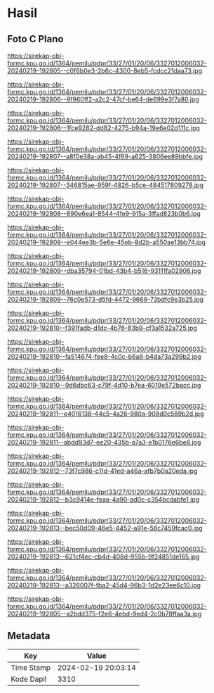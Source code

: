 # Hasil

## Foto C Plano

https://sirekap-obj-formc.kpu.go.id/1364/pemilu/pdpr/33/27/01/20/06/3327012006032-20240219-192805--c0f6b0e3-2b6c-4300-8eb5-fcdcc21daa73.jpg

https://sirekap-obj-formc.kpu.go.id/1364/pemilu/pdpr/33/27/01/20/06/3327012006032-20240219-192806--9f960ff2-a2c2-47cf-be64-de699e3f7a80.jpg

https://sirekap-obj-formc.kpu.go.id/1364/pemilu/pdpr/33/27/01/20/06/3327012006032-20240219-192806--1fce9282-dd82-4275-b94a-19e6e02d111c.jpg

https://sirekap-obj-formc.kpu.go.id/1364/pemilu/pdpr/33/27/01/20/06/3327012006032-20240219-192807--a8f0e38a-ab45-4f69-a625-3806ee89bbfe.jpg

https://sirekap-obj-formc.kpu.go.id/1364/pemilu/pdpr/33/27/01/20/06/3327012006032-20240219-192807--346815ae-959f-4826-b5ce-484517809278.jpg

https://sirekap-obj-formc.kpu.go.id/1364/pemilu/pdpr/33/27/01/20/06/3327012006032-20240219-192808--890e6ea1-8544-4fe9-915a-3ffad823b0b6.jpg

https://sirekap-obj-formc.kpu.go.id/1364/pemilu/pdpr/33/27/01/20/06/3327012006032-20240219-192808--e044ee3b-5e6e-45eb-8d2b-a550ae13bb74.jpg

https://sirekap-obj-formc.kpu.go.id/1364/pemilu/pdpr/33/27/01/20/06/3327012006032-20240219-192809--dba35794-01bd-43b4-b516-93111fa02906.jpg

https://sirekap-obj-formc.kpu.go.id/1364/pemilu/pdpr/33/27/01/20/06/3327012006032-20240219-192809--76c0e573-d5fd-4472-9669-73bdfc9e3b25.jpg

https://sirekap-obj-formc.kpu.go.id/1364/pemilu/pdpr/33/27/01/20/06/3327012006032-20240219-192810--f391fadb-d1dc-4b76-83b9-cf3a1532a725.jpg

https://sirekap-obj-formc.kpu.go.id/1364/pemilu/pdpr/33/27/01/20/06/3327012006032-20240219-192810--fa514674-fee8-4c0c-b6a8-b4da73a299b2.jpg

https://sirekap-obj-formc.kpu.go.id/1364/pemilu/pdpr/33/27/01/20/06/3327012006032-20240219-192810--9d6dbc63-c79f-4d10-b7ea-6019e572bacc.jpg

https://sirekap-obj-formc.kpu.go.id/1364/pemilu/pdpr/33/27/01/20/06/3327012006032-20240219-192811--e4016138-44c5-4a26-980a-908d0c589b2d.jpg

https://sirekap-obj-formc.kpu.go.id/1364/pemilu/pdpr/33/27/01/20/06/3327012006032-20240219-192811--abdd93d7-ee20-435b-a7a3-e1b0176e6be8.jpg

https://sirekap-obj-formc.kpu.go.id/1364/pemilu/pdpr/33/27/01/20/06/3327012006032-20240219-192812--73f7c986-c11d-41ed-a46a-afb7b0a20eda.jpg

https://sirekap-obj-formc.kpu.go.id/1364/pemilu/pdpr/33/27/01/20/06/3327012006032-20240219-192812--b3c9414e-feaa-4a90-ad0c-c354bcdabfe1.jpg

https://sirekap-obj-formc.kpu.go.id/1364/pemilu/pdpr/33/27/01/20/06/3327012006032-20240219-192813--bec50d09-46e5-4452-a91e-58c7459fcac0.jpg

https://sirekap-obj-formc.kpu.go.id/1364/pemilu/pdpr/33/27/01/20/06/3327012006032-20240219-192813--621cf4ec-cb4d-408d-955b-9f24851de165.jpg

https://sirekap-obj-formc.kpu.go.id/1364/pemilu/pdpr/33/27/01/20/06/3327012006032-20240219-192813--a326007f-fba2-45d4-96b3-1d2e23ee6c10.jpg

https://sirekap-obj-formc.kpu.go.id/1364/pemilu/pdpr/33/27/01/20/06/3327012006032-20240219-192805--a2bdd375-f2e6-4ebd-9ed4-2c0b78ffaa3a.jpg


## Metadata

| Key        | Value               |
| ---------- | ------------------- |
| Time Stamp | 2024-02-19 20:03:14 |
| Kode Dapil | 3310                |



